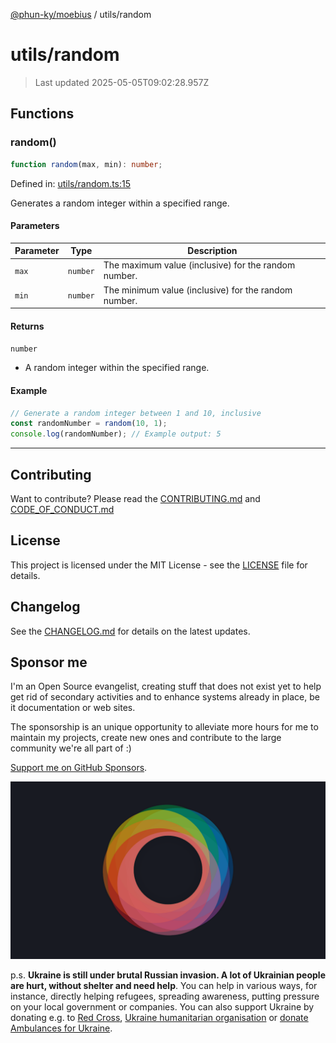 [@phun-ky/moebius](../README.md) / utils/random

# utils/random

> Last updated 2025-05-05T09:02:28.957Z

##

## Functions

### random()

```ts
function random(max, min): number;
```

Defined in: [utils/random.ts:15](https://github.com/phun-ky/moebius/blob/main/src/utils/random.ts#L15)

Generates a random integer within a specified range.

#### Parameters

| Parameter | Type     | Description                                          |
| --------- | -------- | ---------------------------------------------------- |
| `max`     | `number` | The maximum value (inclusive) for the random number. |
| `min`     | `number` | The minimum value (inclusive) for the random number. |

#### Returns

`number`

- A random integer within the specified range.

#### Example

```ts
// Generate a random integer between 1 and 10, inclusive
const randomNumber = random(10, 1);
console.log(randomNumber); // Example output: 5
```

---

## Contributing

Want to contribute? Please read the [CONTRIBUTING.md](https://github.com/phun-ky/moebius/blob/main/CONTRIBUTING.md) and [CODE_OF_CONDUCT.md](https://github.com/phun-ky/moebius/blob/main/CODE_OF_CONDUCT.md)

## License

This project is licensed under the MIT License - see the [LICENSE](https://github.com/phun-ky/moebius/blob/main/LICENSE) file for details.

## Changelog

See the [CHANGELOG.md](https://github.com/phun-ky/moebius/blob/main/CHANGELOG.md) for details on the latest updates.

## Sponsor me

I'm an Open Source evangelist, creating stuff that does not exist yet to help get rid of secondary activities and to enhance systems already in place, be it documentation or web sites.

The sponsorship is an unique opportunity to alleviate more hours for me to maintain my projects, create new ones and contribute to the large community we're all part of :)

[Support me on GitHub Sponsors](https://github.com/sponsors/phun-ky).

![logo](https://github.com/phun-ky/moebius/blob/main/public/images/logo/logo-ring.png?raw=true)

p.s. **Ukraine is still under brutal Russian invasion. A lot of Ukrainian people are hurt, without shelter and need help**. You can help in various ways, for instance, directly helping refugees, spreading awareness, putting pressure on your local government or companies. You can also support Ukraine by donating e.g. to [Red Cross](https://www.icrc.org/en/donate/ukraine), [Ukraine humanitarian organisation](https://savelife.in.ua/en/donate-en/#donate-army-card-weekly) or [donate Ambulances for Ukraine](https://www.gofundme.com/f/help-to-save-the-lives-of-civilians-in-a-war-zone).
